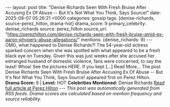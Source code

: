 --- layout: post title: "Denise Richards Seen With Fresh Bruise After Accusing Ex Of Abuse -- But It's Not What You Think, Says Source!" date: 2025-08-07 05:26:21 +0000 categories: gossip tags: [denise-richards, source-perez_hilton, drama-hot] drama_score: 9 primary_celebrity: denise_richards source: perez_hilton source_url: "https://perezhilton.com/denise-richards-seen-with-fresh-bruise-amid-ex-aaron-phypers-abuse-allegations/" mentions: {denise_richards: 9} --- OMG, what happened to Denise Richards?! The 54-year-old actress sparked concern when she was spotted with what appeared to be a fresh black eye on Tuesday. Given this was just weeks after she accused her estranged husband of domestic violence, fans were concerned, to say the least! Whoa! See the pictures HERE. If you kept [...] Read More... The post Denise Richards Seen With Fresh Bruise After Accusing Ex Of Abuse -- But It's Not What You Think, Says Source! appeared first on Perez Hilton. **Drama Score:** 9 | **Level:** HOT **Celebrities Mentioned:** Denise Richards [Read full article at Perez Hilton](https://perezhilton.com/denise-richards-seen-with-fresh-bruise-amid-ex-aaron-phypers-abuse-allegations/) --- *This post was automatically generated from RSS feeds. Drama scores are calculated based on mention frequency and source reliability.*